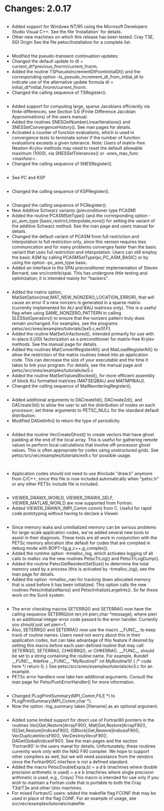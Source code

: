 # Changes: 2.0.17

```{rubric} General:
```

- Added support for Windows NT/95 using the Microsoft Developers
  Studio Visual C++. See the file 'Installation' for details.
- Other new machines on which this release has been tested: Cray
  T3E, SGI Origin See the file petsc/Installation for a complete
  list.

```{rubric} TS (Timestepping Solvers):
```

- Modified the pseudo-transient continuation updates:
- Changed the default update to dt =
  current_dt\*previous_fnorm/current_fnorm.
- Added the routine TSPseudoIncrementDtFromInitialDt() and the
  corresponding option -ts_pseudo_increment_dt_from_initial_dt to
  indicate use of the alternative update formula dt =
  initial_dt\*initial_fnorm/current_fnorm.
- Changed the calling sequence of TSRegister().

```{rubric} SNES (Nonlinear Solvers):
```

- Added support for computing large, sparse Jacobians efficiently
  via finite differences, see Section 5.6 (Finite Difference
  Jacobian Approximations) of the users manual.
- Added the routines SNESGetNumberLinearIterations() and
  SNESSetConvergenceHistory(). See man pages for details.
- Activated a counter of function evaluations, which is used in
  convergence tests to terminate solver if the number of function
  evaluations exceeds a given tolerance. Note: Users of matrix-free
  Newton-Krylov methods may need to reset the default allowable
  maximum (1000), via SNESSetTolerances() or -snes_max_func
  \<maxfunc>.
- Changed the calling sequence of SNESRegister().

```{rubric} SLES (Linear Solvers):
```

- See PC and KSP

```{rubric} KSP (Krylov Subspace Methods):
```

- Changed the calling sequence of KSPRegister().

```{rubric} PC (Preconditioners):
```

- Changed the calling sequence of PCRegister().
- New Additive Schwarz variants (preconditioner type PCASM)
- Added the routine PCASMSetType() (and the corresponding option
  -pc_asm_type [basic,restrict,interpolate,none]) for setting the
  variant of the additive Schwarz method. See the man page and users
  manual for details.
- Changed the default variant of PCASM from full restriction and
  interpolation to full restriction only, since this version
  requires less communication and for many problems converges faster
  than the basic variant that uses full restriction and
  interpolation. Users can still employ the basic ASM by calling
  PCASMSetType(pc,PC_ASM_BASIC) or by using the option -pc_asm_type
  basic.
- Added an interface to the SPAI preconditioner implementation of
  Steven Bernard; see src/contrib/spai. This has undergone little
  testing and optimization; it is intended mainly for "hackers".

```{rubric} MAT (Matrices):
```

- Added the matrix option,
  MatSetOption(mat,MAT_NEW_NONZERO_LOCATION_ERROR), that will cause
  an error if a new nonzero is generated in a sparse matrix.
  (currently implemented for AIJ and BAIJ matrices only). This is a
  useful flag when using SAME_NONZERO_PATTERN in calling
  SLESSetOperators() to ensure that the nonzero pattern truly does
  remain unchanged. For examples, see the programs
  petsc/src/snes/examples/tutorials/[ex5.c,ex5f.F].
- Added the routine MatSetUnfactored(), intended primarily for use
  with in-place ILU(0) factorization as a preconditioner for
  matrix-free Krylov methods. See the manual page for details.
- Added the routines MatConvertRegisterAll() and
  MatLoadRegisterAll() to allow the restriction of the matrix
  routines linked into an application code. This can decrease the
  size of your executable and the time it takes to link your
  program. For details, see the manual page and
  petsc/src/snes/examples/tutorials/ex5.c
- Added the routine MatSetValuesBlocked(), for more efficient
  assembly of block AIJ formatted matrices (MATSEQBAIJ and
  MATMPIBAIJ).
- Changed the calling sequence of MatReorderingRegister();

```{rubric} DA (Distributed Arrays):
```

- Added additional arguments to DACreate1d(), DACreate2d(), and
  DACreate3d() to allow the user to set the distribution of nodes on
  each processor; set these arguments to PETSC_NULL for the standard
  default distribution.
- Modified DAGetInfo() to return the type of periodicity.

```{rubric} VEC (Vectors):
```

- Added the routine VecCreateGhost() to create vectors that have
  ghost padding at the end of the local array. This is useful for
  gathering remote values to perform local calculations that involve
  off-processor ghost values. This is often appropriate for codes
  using unstructured grids. See
  petsc/src/vec/examples/tutorials/ex9.c for possible usage.

```{rubric} IS (Index Sets):
```

```{rubric} Draw (Graphics):
```

- Application codes should not need to use #include "draw.h" anymore
  from C/C++, since this file is now included automatically when
  "petsc.h" or any other PETSc include file is included.

```{rubric} Viewers:
```

- VIEWER_DRAWX_WORLD, VIEWER_DRAWX_SELF, VIEWER_MATLAB_WORLD are now
  supported from Fortran.
- Added VIEWER_DRAWX\_(MPI_Comm comm) from C. Useful for rapid code
  prototyping without having to declare a Viewer.

```{rubric} System Routines:
```

- Since memory leaks and uninitialized memory can be serious
  problems for large-scale application codes, we've added several
  new tools to assist in their diagnosis. These tools are all work
  in conjunction with the PETSc memory allocation (the default for
  codes that are compiled in debug mode with
  BOPT=[g,g_c++,g_complex]).
- Added the runtime option -trmalloc_log, which activates logging of
  all calls to malloc via the new routines PetscTrLog() and
  PetscTrLogDump().
- Added the routine PetscGetResidentSetSize() to determine the total
  memory used by a process (this is activated by -trmalloc_log); see
  the man page for details.
- Added the option -trmalloc_nan for tracking down allocated memory
  that is used before it has been initialized. This option calls the
  new routines PetscInitializeNans() and PetscInitializeLargeInts().
  So far these work on the Sun4 system.

```{rubric} Error Handling:
```

- The error checking macros SETERRQ() and SETERRA() now have the
  calling sequence SETERRQ(int ierr,int pierr,char \*message); where
  pierr is an additional integer error code passed to the error
  handler. Currently you should just set pierr=1.
- Also, SETERRQ() and SETERRA() now use the macro \_\_FUNC\_\_ to keep
  track of routine names. Users need not worry about this in their
  application codes, but can take advantage of this feature if
  desired by setting this macro before each user-defined routine
  that may call SETERRQ(), SETERRA(), CHKERRQ(), or CHKERRA().
  \_\_FUNC\_\_ should be set to a string containing the routine name.
  For example, #undef \_\_FUNC\_\_ #define \_\_FUNC\_\_ "MyRoutine1" int
  MyRoutine1() { /\* code here \*/ return 0; } See
  petsc/src/snes/examples/tutorials/ex3.c for an example.
- PETSc error handlers now take two additional arguments. Consult
  the man page for PetscPushErrorHandler() for more information.

```{rubric} Event Logging:
```

- Changed PLogPrintSummary(MPI_Comm,FILE \*) to
  PLogPrintSummary(MPI_Comm,char \*).
- Now the option -log_summary takes [filename] as an optional
  argument.

```{rubric} Fortran Interface:
```

- Added some limited support for direct use of Fortran90 pointers in
  the routines Vec[Get,Restore]ArrayF90(),
  Mat[Get,Restore]ArrayF90(), IS[Get,Restore]IndicesF90(),
  ISBlock[Get,Restore]IndicesF90(), VecDuplicateVecsF90(),
  VecDestroyVecsF90(), DAGetGlobalIndicesF90(). See the man pages
  and the section 'Fortran90' in the users manal for details.
  Unfortunately, these routines currently work only with the NAG F90
  compiler. We hope to support other compilers as well, but we will
  need assistance from the vendors since the Fortran90/C interface
  is not a defined standard.
- Added the macro PetscDoubleExp(a,b) = a d b (machines where double
  precision arithmetic is used) = a e b (machines where single
  precision arithmetic is used, e.g., Crays) This macro is intended
  for use only if you wish to maintain a Fortran code that is
  portable to both the Cray T3d/T3e and other Unix machines.
- For mixed Fortran/C users: added the makefile flag FCONF that may
  be used in place of the flag CONF. For an example of usage, see
  src/vec/examples/tutorials/makefile
